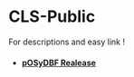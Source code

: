 # CLS-Public
For descriptions and easy link ! 


+ #### [pOSyDBF Realease](https://github.com/CLS-Info/CLS-Public/releases)

